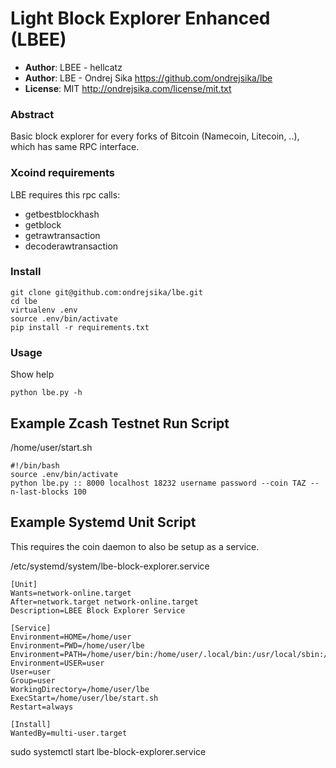 # Light Block Explorer Enhanced (LBEE)

- __Author__: LBEE - hellcatz 
- __Author__: LBE - Ondrej Sika <https://github.com/ondrejsika/lbe>
- __License__: MIT <http://ondrejsika.com/license/mit.txt>


### Abstract

Basic block explorer for every forks of Bitcoin (Namecoin, Litecoin, ..), which has same RPC interface.

### Xcoind requirements

LBE requires this rpc calls:

- getbestblockhash
- getblock
- getrawtransaction
- decoderawtransaction


### Install

    git clone git@github.com:ondrejsika/lbe.git
    cd lbe
    virtualenv .env
    source .env/bin/activate
    pip install -r requirements.txt


### Usage

Show help

    python lbe.py -h

## Example Zcash Testnet Run Script

/home/user/start.sh

    #!/bin/bash
    source .env/bin/activate
    python lbe.py :: 8000 localhost 18232 username password --coin TAZ --n-last-blocks 100
    
## Example Systemd Unit Script
This requires the coin daemon to also be setup as a service.

/etc/systemd/system/lbe-block-explorer.service    
    
    [Unit]
    Wants=network-online.target
    After=network.target network-online.target
    Description=LBEE Block Explorer Service
    
    [Service]
    Environment=HOME=/home/user
    Environment=PWD=/home/user/lbe
    Environment=PATH=/home/user/bin:/home/user/.local/bin:/usr/local/sbin:/usr/local/bin:/usr/sbin:/usr/bin:/sbin:/bin
    Environment=USER=user
    User=user
    Group=user
    WorkingDirectory=/home/user/lbe
    ExecStart=/home/user/lbe/start.sh
    Restart=always
    
    [Install]
    WantedBy=multi-user.target

sudo systemctl start lbe-block-explorer.service
